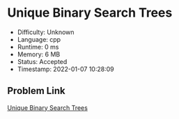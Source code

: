 # Unique Binary Search Trees

- Difficulty: Unknown
- Language: cpp
- Runtime: 0 ms
- Memory: 6 MB
- Status: Accepted
- Timestamp: 2022-01-07 10:28:09

## Problem Link
[Unique Binary Search Trees](https://leetcode.com/problems/unique-binary-search-trees)

